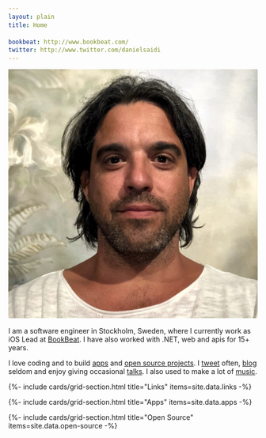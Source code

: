 ```yaml
---
layout: plain
title: Home

bookbeat: http://www.bookbeat.com/
twitter: http://www.twitter.com/danielsaidi
---
```


<div class="home">
  <main class="page-content" aria-label="Content">
    <div class="wrapper">
      <section class="me">
        <div>
          <img class="avatar" src="/assets/avatar.jpg" alt="Daniel Saidi" />
        </div>
        <div class="card">
          <p>
            I am a software engineer in Stockholm, Sweden, where I currently work as iOS Lead at <a href="{{page.bookbeat}}">BookBeat</a>. I have also worked with .NET, web and apis for 15+ years.
          </p>
          <p>
            I love coding and to build <a href="apps">apps</a> and <a href="open-source">open source projects</a>. I <a href="{{page.twitter}}">tweet</a> often, <a href="blog">blog</a> seldom and enjoy giving occasional <a href="talks">talks</a>. I also used to make a lot of <a href="music">music</a>.
          </p>
        </div>
      </section>
    </div>
  </main>

  <a name="links"></a>
  {%- include cards/grid-section.html title="Links" items=site.data.links -%}

  <a name="apps"></a>
  {%- include cards/grid-section.html title="Apps" items=site.data.apps -%}

  <a name="open-source"></a>
  {%- include cards/grid-section.html title="Open Source" items=site.data.open-source -%}
</div>